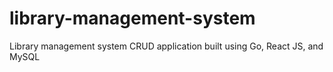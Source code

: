 # library-management-system
Library management system CRUD application built using Go, React JS, and MySQL
